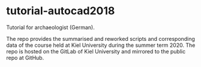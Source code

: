 # tutorial-autocad2018

Tutorial for archaeologist (German).

The repo provides the summarised and reworked scripts and corresponding data of the course held at Kiel University during the summer term 2020. The repo is hosted on the GitLab of Kiel University and mirrored to the public repo at GitHub.
